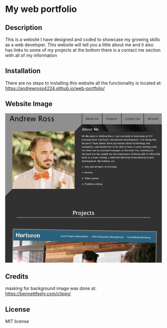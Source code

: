 # My web portfolio

## Description

This is a website I have designed and coded to showcase my growing skills as a web developer.
This website will tell you a little about me and it also has links to some of my projects
at the bottom there is a contact me section with all of my information

## Installation

There are no steps to installing this website all the functionality is located at:
https://andrewross4224.github.io/web-portfolio/

## Website Image

![Alt text](/assets/images/web-port-screenshot.png)

## Credits

masking for background image was done at:
https://bennettfeely.com/clippy/

## License

MIT license